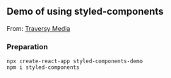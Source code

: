 ## Demo of using styled-components
From: [Traversy Media](https://www.youtube.com/watch?v=02zO0hZmwnw)
### Preparation
```
npx create-react-app styled-components-demo
npm i styled-components
```